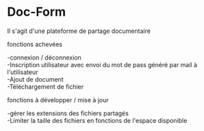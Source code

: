 # Doc-Form

Il s'agit d'une plateforme de partage documentaire

fonctions achevées

-connexion / déconnexion</br>
-Inscription utilisateur avec envoi du mot de pass généré par mail à l'utilisateur</br>
-Ajout de document</br>
-Téléchargement de fichier</br>

fonctions à développer / mise à jour

-gérer les extensions des fichiers partagés</br>
-Limiter la taille des fichiers en fonctions de l'espace disponible</br>
